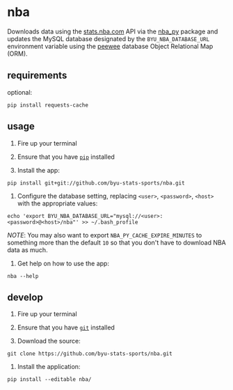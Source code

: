 # nba

Downloads data using the [stats.nba.com](http://stats.nba.com) API via the [nba_py](https://github.com/seemethere/nba_py) package and updates the MySQL database designated by the `BYU_NBA_DATABASE_URL` environment variable using the [peewee](http://docs.peewee-orm.com/en/latest/) database Object Relational Map (ORM). 

## requirements 

optional: 
```
pip install requests-cache
```

## usage

1. Fire up your terminal

1. Ensure that you have [`pip`](https://pip.pypa.io/en/stable/installing/) installed

1. Install the app:
  
  ```
  pip install git+git://github.com/byu-stats-sports/nba.git
  ```

1. Configure the database setting, replacing `<user>`, `<password>`, `<host>` with the appropriate values:
  
  ```
  echo 'export BYU_NBA_DATABASE_URL="mysql://<user>:<password>@<host>/nba"' >> ~/.bash_profile
  ``` 
  
  _NOTE_: You may also want to export `NBA_PY_CACHE_EXPIRE_MINUTES` to something more than the default `10` so that you don't have to download NBA data as much. 
  
  
1. Get help on how to use the app:
  
  ```
  nba --help
  ```

## develop

1. Fire up your terminal

1. Ensure that you have [`git`](https://git-scm.com/book/en/v2/Getting-Started-Installing-Git) installed

1. Download the source:
  
  ```
  git clone https://github.com/byu-stats-sports/nba.git
  ```
  
1. Install the application: 
  
  ```
  pip install --editable nba/
  ```
